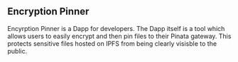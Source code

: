 ## Encryption Pinner

Encyrption Pinner is a Dapp for developers. The Dapp itself is a tool which allows users to easily encrypt and then pin files to their Pinata gateway. This protects sensitive files hosted on IPFS from being clearly visisble to the public.
